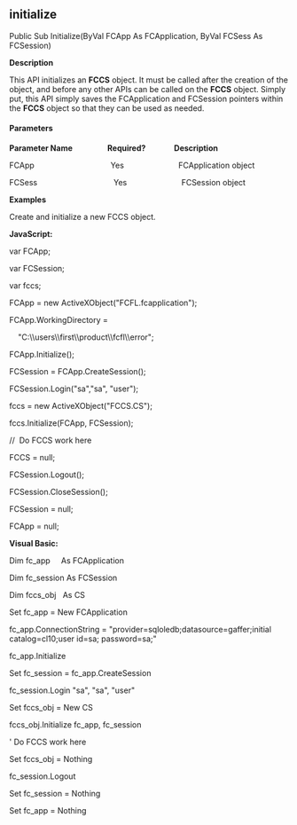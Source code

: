 initialize
----------

Public Sub Initialize(ByVal FCApp As FCApplication, ByVal FCSess As FCSession)

**Description**

This API initializes an **FCCS** object. It must be called after the creation of the object, and before any other APIs can be called on the **FCCS** object. Simply put, this API simply saves the FCApplication and FCSession pointers within the **FCCS** object so that they can be used as needed.

#### Parameters
**Parameter Name**                **Required?**             **Description**

FCApp                                   Yes                         FCApplication object

FCSess                                   Yes                         FCSession object

**Examples**

 Create and initialize a new FCCS object.

**JavaScript:**

var FCApp;

var FCSession;

var fccs;

FCApp = new ActiveXObject("FCFL.fcapplication");

FCApp.WorkingDirectory = 

    "C:\\\users\\\first\\\product\\\fcfl\\\error";

FCApp.Initialize();

FCSession = FCApp.CreateSession();

FCSession.Login("sa","sa", "user");

fccs = new ActiveXObject("FCCS.CS");

fccs.Initialize(FCApp, FCSession);

//  Do FCCS work here

FCCS = null;

FCSession.Logout();

FCSession.CloseSession();

FCSession = null;

FCApp = null;

**Visual Basic:**

Dim fc_app     As FCApplication

Dim fc_session As FCSession

Dim fccs_obj   As CS

Set fc_app = New FCApplication

fc_app.ConnectionString = "provider=sqloledb;datasource=gaffer;initial   catalog=cl10;user id=sa; password=sa;"

fc_app.Initialize

Set fc_session = fc_app.CreateSession

fc_session.Login "sa", "sa", "user"

Set fccs_obj = New CS

fccs_obj.Initialize fc_app, fc_session   

' Do FCCS work here

Set fccs_obj = Nothing

fc_session.Logout

Set fc_session = Nothing

Set fc_app = Nothing